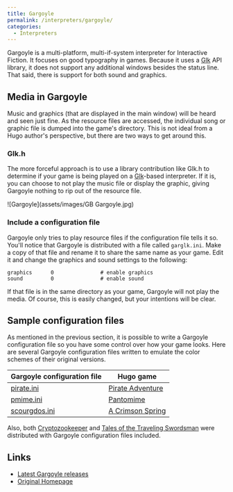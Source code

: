 ```yaml
---
title: Gargoyle
permalink: /interpreters/gargoyle/
categories: 
  - Interpreters
---
```


Gargoyle is a multi-platform, multi-if-system interpreter for
Interactive Fiction. It focuses on good typography in games. Because it
uses a [Glk](definitions/glk/) API library, it does not support any
additional windows besides the status line. That said, there is support
for both sound and graphics.

## Media in Gargoyle

Music and graphics (that are displayed in the main window) will be heard
and seen just fine. As the resource files are accessed, the individual
song or graphic file is dumped into the game's directory. This is not
ideal from a Hugo author's perspective, but there are two ways to get
around this.

### Glk.h

The more forceful approach is to use a library contribution like
Glk.h to determine if your game is being played on a
[Glk](definitions/glk/)-based interpreter. If it is, you can choose to not
play the music file or display the graphic, giving Gargoyle nothing to
rip out of the resource file.

![Gargoyle](assets/images/GB Gargoyle.jpg)

### Include a configuration file

Gargoyle only tries to play resource files if the configuration file
tells it so. You'll notice that Gargoyle is distributed with a file
called `garglk.ini`. Make a copy of that file and rename it to share the
same name as your game. Edit it and change the graphics and sound
settings to the following:

    graphics      0               # enable graphics
    sound         0               # enable sound

If that file is in the same directory as your game, Gargoyle will not
play the media. Of course, this is easily changed, but your intentions
will be clear.

## Sample configuration files

As mentioned in the previous section, it is possible to write a Gargoyle
configuration file so you have some control over how your game looks.
Here are several Gargoyle configuration files written to emulate the
color schemes of their original versions.

| Gargoyle configuration file                                            | Hugo game                                                                    |
|------------------------------------------------------------------------|------------------------------------------------------------------------------|
| [pirate.ini](assets/pirate.ini)       | [Pirate Adventure](http://ifarchive.org/if-archive/games/hugo/pirate.hex)    |
| [pmime.ini](assets/pmime.ini)         | [Pantomime](http://ifarchive.org/if-archive/games/hugo/pmime.hex)            |
| [scourgdos.ini](assets/scourgdos.ini) | [A Crimson Spring](http://ifarchive.org/if-archive/games/hugo/scourgdos.hex) |

Also, both
[Cryptozookeeper](http://www.joltcountry.com/index.php/robbsherwin_videogame/cryptozookeeper)
and [Tales of the Traveling Swordsman](http://ifarchive.org/indexes/if-archiveXgamesXcompetition2006XhugoXtales_ts.html)
were distributed with Gargoyle configuration files included.

## Links

-   [Latest Gargoyle releases](https://github.com/garglk/garglk/releases)
-   [Original Homepage](http://ccxvii.net/gargoyle/)


